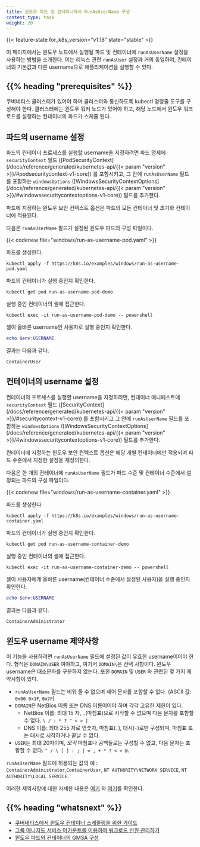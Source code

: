 ```yaml
---
title: 윈도우 파드 및 컨테이너에서 RunAsUserName 구성
content_type: task
weight: 20
---
```


<!-- overview -->

{{< feature-state for_k8s_version="v1.18" state="stable" >}}

이 페이지에서는 윈도우 노드에서 실행될 파드 및 컨테이너에 `runAsUserName` 설정을 사용하는 방법을 소개한다. 이는 리눅스 관련 `runAsUser` 설정과 거의 동일하여, 컨테이너의 기본값과 다른 username으로 애플리케이션을 실행할 수 있다.



## {{% heading "prerequisites" %}}


쿠버네티스 클러스터가 있어야 하며 클러스터와 통신하도록 kubectl 명령줄 도구를 구성해야 한다. 클러스터에는 윈도우 워커 노드가 있어야 하고, 해당 노드에서 윈도우 워크로드를 실행하는 컨테이너의 파드가 스케쥴 된다.



<!-- steps -->

## 파드의 username 설정

파드의 컨테이너 프로세스를 실행할 username을 지정하려면 파드 명세에 `securityContext` 필드 ([PodSecurityContext](/docs/reference/generated/kubernetes-api/{{< param "version" >}}/#podsecuritycontext-v1-core)) 를 포함시키고, 그 안에 `runAsUserName` 필드를 포함하는 `windowsOptions` ([WindowsSecurityContextOptions](/docs/reference/generated/kubernetes-api/{{< param "version" >}}/#windowssecuritycontextoptions-v1-core)) 필드를 추가한다.

파드에 지정하는 윈도우 보안 컨텍스트 옵션은 파드의 모든 컨테이너 및 초기화 컨테이너에 적용된다.

다음은 `runAsUserName` 필드가 설정된 윈도우 파드의 구성 파일이다.

{{< codenew file="windows/run-as-username-pod.yaml" >}}

파드를 생성한다.

```shell
kubectl apply -f https://k8s.io/examples/windows/run-as-username-pod.yaml
```

파드의 컨테이너가 실행 중인지 확인한다.

```shell
kubectl get pod run-as-username-pod-demo
```

실행 중인 컨테이너의 셸에 접근한다.

```shell
kubectl exec -it run-as-username-pod-demo -- powershell
```

셸이 올바른 username인 사용자로 실행 중인지 확인한다.

```powershell
echo $env:USERNAME
```

결과는 다음과 같다.

```
ContainerUser
```

## 컨테이너의 username 설정

컨테이너의 프로세스를 실행할 username을 지정하려면, 컨테이너 매니페스트에 `securityContext` 필드 ([SecurityContext](/docs/reference/generated/kubernetes-api/{{< param "version" >}}/#securitycontext-v1-core)) 를 포함시키고 그 안에 `runAsUserName` 필드를 포함하는 `windowsOptions` ([WindowsSecurityContextOptions](/docs/reference/generated/kubernetes-api/{{< param "version" >}}/#windowssecuritycontextoptions-v1-core)) 필드를 추가한다.

컨테이너에 지정하는 윈도우 보안 컨텍스트 옵션은 해당 개별 컨테이너에만 적용되며 파드 수준에서 지정한 설정을 재정의한다.

다음은 한 개의 컨테이너에 `runAsUserName` 필드가 파드 수준 및 컨테이너 수준에서 설정되는 파드의 구성 파일이다.

{{< codenew file="windows/run-as-username-container.yaml" >}}

파드를 생성한다.

```shell
kubectl apply -f https://k8s.io/examples/windows/run-as-username-container.yaml
```

파드의 컨테이너가 실행 중인지 확인한다.

```shell
kubectl get pod run-as-username-container-demo
```

실행 중인 컨테이너의 셸에 접근한다.

```shell
kubectl exec -it run-as-username-container-demo -- powershell
```

셸이 사용자에게 올바른 username(컨테이너 수준에서 설정된 사용자)을 실행 중인지 확인한다.

```powershell
echo $env:USERNAME
```

결과는 다음과 같다.

```
ContainerAdministrator
```

## 윈도우 username 제약사항

이 기능을 사용하려면 `runAsUserName` 필드에 설정된 값이 유효한 username이어야 한다. 형식은 `DOMAIN\USER` 여야하고, 여기서 `DOMAIN\`은 선택 사항이다. 윈도우 username은 대소문자를 구분하지 않는다. 또한 `DOMAIN` 및 `USER` 와 관련된 몇 가지 제약사항이 있다.

- `runAsUserName` 필드는 비워 둘 수 없으며 제어 문자를 포함할 수 없다. (ASCII 값: `0x00-0x1F`, `0x7F`)
- `DOMAIN`은 NetBios 이름 또는 DNS 이름이어야 하며 각각 고유한 제한이 있다.
  - NetBios 이름: 최대 15 자, `.`(마침표)으로 시작할 수 없으며 다음 문자를 포함할 수 없다. `\ / : * ? " < > |`
  - DNS 이름: 최대 255 자로 영숫자, 마침표(`.`), 대시(`-`)로만 구성되며, 마침표 또는 대시로 시작하거나 끝날 수 없다.
- `USER`는 최대 20자이며, *오직* 마침표나 공백들로는 구성할 수 없고, 다음 문자는 포함할 수 없다. `" / \ [ ] : ; | = , + * ? < > @`.

`runAsUserName` 필드에 허용되는 값의 예 : `ContainerAdministrator`,`ContainerUser`, `NT AUTHORITY\NETWORK SERVICE`, `NT AUTHORITY\LOCAL SERVICE`.

이러한 제약사항에 대한 자세한 내용은 [여기](https://support.microsoft.com/en-us/help/909264/naming-conventions-in-active-directory-for-computers-domains-sites-and) 와 [여기](https://docs.microsoft.com/en-us/powershell/module/microsoft.powershell.localaccounts/new-localuser?view=powershell-5.1)를 확인한다.



## {{% heading "whatsnext" %}}


* [쿠버네티스에서 윈도우 컨테이너 스케줄링을 위한 가이드](/ko/docs/concepts/windows/user-guide/)
* [그룹 매니지드 서비스 어카운트를 이용하여 워크로드 신원 관리하기](/ko/docs/concepts/windows/user-guide/#그룹-매니지드-서비스-어카운트를-이용하여-워크로드-신원-관리하기)
* [윈도우 파드와 컨테이너의 GMSA 구성](/ko/docs/tasks/configure-pod-container/configure-gmsa/)

